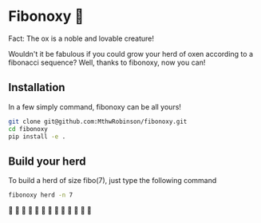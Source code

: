 # Fibonoxy :ox:

Fact: The ox is a noble and lovable creature!

Wouldn't it be fabulous if you could grow your herd of oxen according to a fibonacci sequence? Well, thanks to fibonoxy, now you can!

## Installation
In a few simply command, fibonoxy can be all yours!

```bash
git clone git@github.com:MthwRobinson/fibonoxy.git
cd fibonoxy
pip install -e .
```

## Build your herd
To build a herd of size fibo(7), just type the following command

```bash
fibonoxy herd -n 7
```
:ox:  :ox:  :ox:  :ox:  :ox:  :ox:  :ox:  :ox:  :ox:  :ox:  :ox:  :ox:  :ox:
